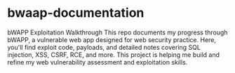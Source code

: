 # bwaap-documentation
bWAPP Exploitation Walkthrough This repo documents my progress through bWAPP, a vulnerable web app designed for web security practice. Here, you'll find exploit code, payloads, and detailed notes covering SQL injection, XSS, CSRF, RCE, and more. This project is helping me build and refine my web vulnerability assessment and exploitation skills.
